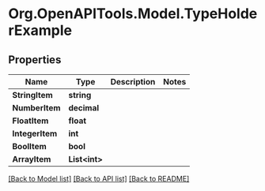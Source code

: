 # Org.OpenAPITools.Model.TypeHolderExample
## Properties

Name | Type | Description | Notes
------------ | ------------- | ------------- | -------------
**StringItem** | **string** |  | 
**NumberItem** | **decimal** |  | 
**FloatItem** | **float** |  | 
**IntegerItem** | **int** |  | 
**BoolItem** | **bool** |  | 
**ArrayItem** | **List&lt;int&gt;** |  | 

[[Back to Model list]](../README.md#documentation-for-models) [[Back to API list]](../README.md#documentation-for-api-endpoints) [[Back to README]](../README.md)

